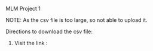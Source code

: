 MLM Project 1

NOTE:
As the csv file is too large, so not able to upload it.


Directions to download the csv file:
1. Visit the link : 
